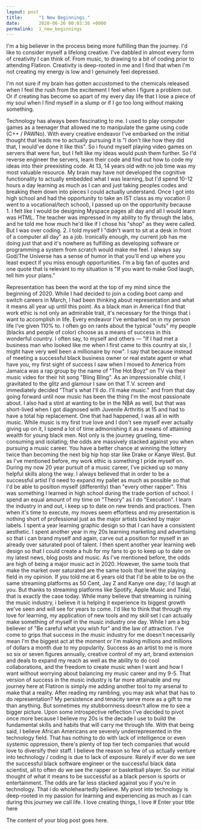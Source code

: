 ```yaml
---
layout: post
title:      "1 New Beginnings."
date:       2020-06-26 00:03:36 +0000
permalink:  1_new_beginnings
---
```



I'm a big believer in the process being more fulfilling than the journey. I'd like to consider myself a lifelong creative. I've dabbled in almost every form of creativity I can think of. From music, to drawing to a bit of coding prior to attending Flatiron. Creativity is deep-rooted in me and I find that when I'm not creating my energy is low and I genuinely feel depressed. 

I'm not sure if my brain has gotten accustomed to the chemicals released when I feel the rush from the excitement I feel when I figure a problem out. Or if creating has become so apart of my every day life that I lose a piece of my soul when I find myself in a slump or if I go too long without making something. 

Technology has always been fascinating to me. I used to play computer games as a teenager that allowed me to manipulate the game using code (C++ / PAWNo). With every creative endeavor I've embarked on the initial thought that leads me to actually pursuing it is "I don't like how they did that, I would've done it like this". So i found myself playing video games on servers that were fun, but I felt like my ideas would push them further. So I'd reverse engineer the servers, learn their code and find out how to code my ideas into their preexisting code. At 13, 14 years old with no job time was my most valuable resource. My brain may have not developed the cognitive functionality to actually embedded what I was learning, but I'd spend 10-12 hours a day learning as much as I can and just taking peoples codes and breaking them down into pieces I could actually understand. Once I got into high school and had the opportunity to take an IST class as my vocation (I went to a vocational/tech school), I passed up on the opportunity because 1. I felt like I would be designing Myspace pages all day and all I would learn was HTML. The teacher was impressed in my ability to fly through the labs, and he told me how much he'd like if I chose his "shop" as they were called. But I was over coding. 2. I told myself I "didn't want to sit at a desk in front of a computer all day" as a job. Ironically enough, my current job has me doing just that and it's nowhere as fulfilling as developing software or programming a system from scratch would make me feel. I always say God/The Universe has a sense of humor in that you'll end up where you least expect if you miss enough opportunities. I'm a big fan of quotes and one quote that is relevant to my situation is "If you want to make God laugh, tell him your plans." 

Representation has been the word at the top of my mind since the beginning of 2020. While I had decided to join a coding boot camp and switch careers in March, I had been thinking about representation and what it means all year up until this point. As a black man in America I find that work ethic is not only an admirable trait, it's necessary for the things that i want to accomplish in life. Every endeavor I've embarked on in my person life I've given 110% to. I often go on rants about the typical "outs" my people (blacks and people of color) choose as a means of success in this wonderful country. I often say, to myself and others — "If I had met a business man who looked like me when I first came to this country at six, I might have very well been a millionaire by now". I say that because instead of meeting a successful black business owner or real estate agent or what have you, my first sight of success I saw when I moved to America from Jamaica was a rap group by the name of "The Hot Boyz" on TV via their music video for their hit song "Bling Bling". As an impressionable child, I gravitated to the glitz and glamour I saw on that T.V. screen and immediately decided "That's what I'll do. I'll make music." and from that day going forward until now music has been the thing I'm the most passionate about. I also had a stint at wanting to be in the NBA as well, but that was short-lived when I got diagnosed with Juvenile Arthritis at 15 and had to have a total hip replacement. One that had happened, I was all in with music. While music is my first true love and I don't see myself ever actually giving up on it, I spend a lot of time admonishing it as a means of attaining wealth for young black men. Not only is the journey grueling, time-consuming and isolating; the odds are massively stacked against you when pursuing a music career. You have a better chance at winning the lottery twice than becoming the next big hip hop star like Drake or Kanye West. But as I've mentioned before, my work ethic is something I pride myself on. During my now 20 year pursuit of a music career, I've picked up so many helpful skills along the way. I always believed that in order to be a successful artist I'd need to expand my pallet as much as possible so that I'd be able to position myself (differently) than "every other rapper". This was something I learned in high school during the trade portion of school. I spend an equal amount of my time on "Theory" as I do "Execution". I learn the industry in and out, i keep up to date on new trends and practices. Then when it's time to execute, my moves seem effortless and my presentation is nothing short of professional just as the major artists backed by major labels. I spent a year learning graphic design so that I can have a consistent aesthetic. I spent another year in my 20s learning marketing and advertising so that i can brand myself and again, carve out a position for myself in an already over saturated pool of talent. I then spent another year learning web design so that I could create a hub for my fans to go to keep up to date on my latest news, blog posts and music. As I've mentioned before, the odds are high of being a major music act in 2020. However, the same tools that make the market over saturated are the same tools that level the playing field in my opinion. If you told me at 6 years old that I'd be able to be on the same streaming platforms as 50 Cent, Jay Z and Kanye one day; I'd laugh at you. But thanks to streaming platforms like Spotify, Apple Music and Tidal, that is exactly the case today. While many believe that streaming is ruining the music industry, i believe it is helping it experience its biggest growth we've seen and will see for years to come. I'd like to think that through my love for learning, my application of new tools and my skill set I can actually make something of myself in the music industry one day. While I am a big believer of "Be careful what you wish for" and the law of attraction. I've come to grips that success in the music industry for me doesn't necessarily mean I'm the biggest act at the moment or I'm making millions and millions of dollars a month due to my popularity. Success as an artist to me is more so six or seven figures annually, creative control of my art, brand extension and deals to expand my reach as well as the ability to do cool collaborations, and the freedom to create music when I want and how I want without worrying about balancing my music career and my 9-5. That version of success in the music industry is far more attainable and my journey here at Flatiron is simply me adding another tool to my arsenal to make that a reality. After reading my rambling, you may ask what that has to do representation? My persistence and tenacity serve more as a gift to me than anything. But sometimes my stubbornness doesn't allow me to see a bigger picture. Upon some introspective reflection I've decided to pivot once more because I believe my 20s is the decade I use to build the fundamental skills and habits that will carry me through life. With that being said, I believe African Americans are severely underrepresented in the technology field. That has nothing to do with lack of intelligence or even systemic oppression, there's plenty of top tier tech companies that would love to diversify their staff. I believe the reason so few of us actually venture into technology / coding is due to lack of exposure. Rarely if ever do we see the successful black software engineer or the successful black data scientist, all to often do we see the rapper or basketball player. So our initial thought of what it means to be successful as a black person is sports or entertainment. The odds are far less stacked against you if you're in technology. That i do wholeheartedly believe. My pivot into technology is deep-rooted in my passion for learning and experiencing as much as I can during this journey we call life. I love creating things, I love # Enter your title here

The content of your blog post goes here.
